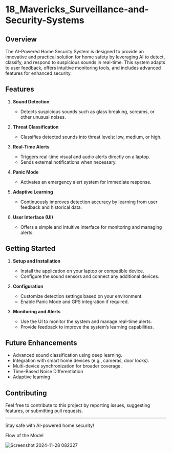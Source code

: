 # 18_Mavericks_Surveillance-and-Security-Systems

## Overview
The AI-Powered Home Security System is designed to provide an innovative and practical solution for home safety by leveraging AI to detect, classify, and respond to suspicious sounds in real-time. This system adapts to user feedback, offers intuitive monitoring tools, and includes advanced features for enhanced security.

## Features
1. **Sound Detection**  
   - Detects suspicious sounds such as glass breaking, screams, or other unusual noises.

2. **Threat Classification**  
   - Classifies detected sounds into threat levels: low, medium, or high.

3. **Real-Time Alerts**  
   - Triggers real-time visual and audio alerts directly on a laptop.  
   - Sends external notifications when necessary.

4. **Panic Mode**  
   - Activates an emergency alert system for immediate response.


5. **Adaptive Learning**  
   - Continuously improves detection accuracy by learning from user feedback and historical data.

6. **User Interface (UI)**  
   - Offers a simple and intuitive interface for monitoring and managing alerts.




## Getting Started
1. **Setup and Installation**  
   - Install the application on your laptop or compatible device.  
   - Configure the sound sensors and connect any additional devices.

2. **Configuration**  
   - Customize detection settings based on your environment.  
   - Enable Panic Mode and GPS integration if required.

3. **Monitoring and Alerts**  
   - Use the UI to monitor the system and manage real-time alerts.  
   - Provide feedback to improve the system’s learning capabilities.

## Future Enhancements
- Advanced sound classification using deep learning.  
- Integration with smart home devices (e.g., cameras, door locks).  
- Multi-device synchronization for broader coverage.
- Time-Based Noise Differentiation
- Adaptive learning

## Contributing
Feel free to contribute to this project by reporting issues, suggesting features, or submitting pull requests.



---

Stay safe with AI-powered home security!



Flow of the Model


![Screenshot 2024-11-28 082327](https://github.com/user-attachments/assets/e6a695e5-701f-421e-93fc-896b25731fc7)

